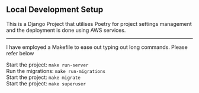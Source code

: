 ## Local Development Setup

This is a Django Project that utilises Poetry for project settings management and the deployment is done using AWS services.

---

I have employed a Makefile to ease out typing out long commands. Please refer below

Start the project: `make run-server` 
<br>
Run the migrations: `make run-migrations`
<br>
Start the project: `make migrate`
<br>
Start the project: `make superuser`
